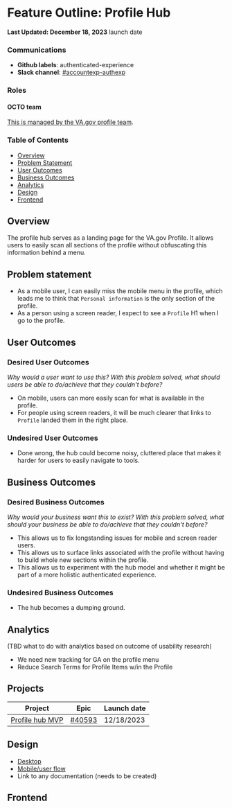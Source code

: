 # Feature Outline: Profile Hub

**Last Updated: December 18, 2023** launch date

### Communications

- **Github labels**: authenticated-experience
- **Slack channel**: [#accountexp-authexp](https://dsva.slack.com/channels/accountexp-authexp)

### Roles

#### OCTO team

[This is managed by the VA.gov profile team](https://github.com/department-of-veterans-affairs/va.gov-team/blob/master/products/identity-personalization/profile/README.md#roles).

### Table of Contents

- [Overview](#overview)
- [Problem Statement](#problem-statement)
- [User Outcomes](#user-outcomes)
- [Business Outcomes](#business-outcomes)
- [Analytics](#analytics)
- [Design](#design)
- [Frontend](#frontend)

## Overview

The profile hub serves as a landing page for the VA.gov Profile. It allows users to easily scan all sections of the profile without obfuscating this information behind a menu. 

## Problem statement

- As a mobile user, I can easily miss the mobile menu in the profile, which leads me to think that `Personal information` is the only section of the profile.
- As a person using a screen reader, I expect to see a `Profile` H1 when I go to the profile.

## User Outcomes

### Desired User Outcomes

*Why would a user want to use this? With this problem solved, what should users be able to do/achieve that they couldn't before?*

- On mobile, users can more easily scan for what is available in the profile.
- For people using screen readers, it will be much clearer that links to `Profile` landed them in the right place.

### Undesired User Outcomes

- Done wrong, the hub could become noisy, cluttered place that makes it harder for users to easily navigate to tools.

## Business Outcomes

### Desired Business Outcomes

*Why would your business want this to exist? With this problem solved, what should your business be able to do/achieve that they couldn't before?*

- This allows us to fix longstanding issues for mobile and screen reader users.
- This allows us to surface links associated with the profile without having to build whole new sections within the profile.
- This allows us to experiment with the hub model and whether it might be part of a more holistic authenticated experience. 

### Undesired Business Outcomes

- The hub becomes a dumping ground.

## Analytics

(TBD what to do with analytics based on outcome of usability research)
- We need new tracking for GA on the profile menu
- Reduce Search Terms for Profile Items w/in the Profile

## Projects

|Project|Epic|Launch date|
|---|---|---|
|[Profile hub MVP](https://github.com/department-of-veterans-affairs/va.gov-team/blob/master/products/identity-personalization/profile/hub/mvp/README.md) |[#40593](https://github.com/department-of-veterans-affairs/va.gov-team/issues/40593)|12/18/2023|

## Design

- [Desktop](https://www.sketch.com/s/b41a687f-8ab8-4be1-b189-692e5818cffd/p/EFCD1C39-A0C1-4A07-8510-1C0A7713FA1A/canvas)
- [Mobile/user flow](https://www.sketch.com/s/b41a687f-8ab8-4be1-b189-692e5818cffd)
- Link to any documentation (needs to be created)

## Frontend
